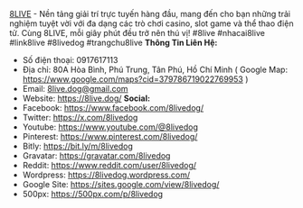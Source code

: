 <a href="https://8live.dog/">8LIVE</a> - Nền tảng giải trí trực tuyến hàng đầu, mang đến cho bạn những trải nghiệm tuyệt vời với đa dạng các trò chơi casino, slot game và thể thao điện tử. Cùng 8LIVE, mỗi giây phút đều trở nên thú vị!
#8live #nhacai8live #link8live #8livedog #trangchu8live
<strong>Thông Tin Liên Hệ:</strong>
- Số điện thoại: 0917617113
- Địa chỉ: 80A Hòa Bình, Phú Trung, Tân Phú, Hồ Chí Minh
( Google Map: <a href="https://www.google.com/maps?cid=379786719022769953">https://www.google.com/maps?cid=379786719022769953</a> )
- Email: 8live.dog@gmail.com
- Website: <a href="https://8live.dog/">https://8live.dog/</a>
<strong>Social:</strong>
- Facebook: <a href="https://www.facebook.com/8livedog/">https://www.facebook.com/8livedog/</a>
- Twitter: <a href="https://x.com/8livedog">https://x.com/8livedog</a>
- Youtube: <a href="https://www.youtube.com/@8livedog">https://www.youtube.com/@8livedog</a>
- Pinterest: <a href="https://www.pinterest.com/8livedog/">https://www.pinterest.com/8livedog/</a>
- Bitly: <a href="https://bit.ly/m/8livedog">https://bit.ly/m/8livedog</a>
- Gravatar: <a href="https://gravatar.com/8livedog">https://gravatar.com/8livedog</a>
- Reddit: <a href="https://www.reddit.com/user/8livedog/">https://www.reddit.com/user/8livedog/</a>
- Wordpress: <a href="https://8livedog.wordpress.com/">https://8livedog.wordpress.com/</a>
- Google Site: <a href="https://sites.google.com/view/8livedog/">https://sites.google.com/view/8livedog/</a>
- 500px: <a href="https://500px.com/p/8livedog">https://500px.com/p/8livedog</a>